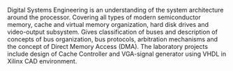Digital Systems Engineering is an understanding of the system architecture around the processor. Covering all types of modern semiconductor memory, cache and virtual memory organization, hard disk drives and video-output subsystem. Gives classification of buses and description of concepts of bus organization, bus protocols, arbitration mechanisms and the concept of Direct Memory Access (DMA). The laboratory projects include design of Cache Controller and VGA-signal generator using VHDL in Xilinx CAD environment.
